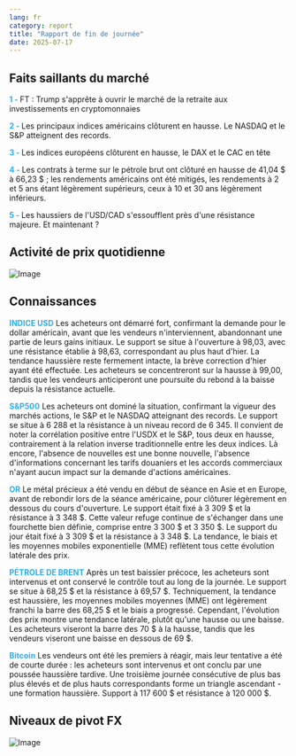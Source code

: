 ```yaml
---
lang: fr
category: report
title: "Rapport de fin de journée"
date: 2025-07-17
---
```



<h2>Faits saillants du marché</h2>
<strong style="color: #2caef7;">1 - </strong> FT : Trump s'apprête à ouvrir le marché de la retraite aux investissements en cryptomonnaies

<strong style="color: #2caef7;">2 - </strong> Les principaux indices américains clôturent en hausse. Le NASDAQ et le S&P atteignent des records.

<strong style="color: #2caef7;">3 - </strong> Les indices européens clôturent en hausse, le DAX et le CAC en tête

<strong style="color: #2caef7;">4 - </strong> Les contrats à terme sur le pétrole brut ont clôturé en hausse de 41,04 $ à 66,23 $ ; les rendements américains ont été mitigés, les rendements à 2 et 5 ans étant légèrement supérieurs, ceux à 10 et 30 ans légèrement inférieurs.

<strong style="color: #2caef7;">5 - </strong> Les haussiers de l'USD/CAD s'essoufflent près d'une résistance majeure. Et maintenant ?



<h2>Activité de prix quotidienne</h2>
<img src="https://markleighedu.github.io/img/Jul-2025/17-Jul-2025/price.jpg" alt="Image"/>

<h2>Connaissances</h2>
<strong style="color: #2caef7;">INDICE USD</strong> Les acheteurs ont démarré fort, confirmant la demande pour le dollar américain, avant que les vendeurs n'interviennent, abandonnant une partie de leurs gains initiaux. Le support se situe à l'ouverture à 98,03, avec une résistance établie à 98,63, correspondant au plus haut d'hier. La tendance haussière reste fermement intacte, la brève correction d'hier ayant été effectuée. Les acheteurs se concentreront sur la hausse à 99,00, tandis que les vendeurs anticiperont une poursuite du rebond à la baisse depuis la résistance actuelle.

<strong style="color: #2caef7;">S&P500</strong> Les acheteurs ont dominé la situation, confirmant la vigueur des marchés actions, le S&P et le NASDAQ atteignant des records. Le support se situe à 6 288 et la résistance à un niveau record de 6 345. Il convient de noter la corrélation positive entre l'USDX et le S&P, tous deux en hausse, contrairement à la relation inverse traditionnelle entre les deux indices. Là encore, l'absence de nouvelles est une bonne nouvelle, l'absence d'informations concernant les tarifs douaniers et les accords commerciaux n'ayant aucun impact sur la demande d'actions américaines.

<strong style="color: #2caef7;">OR</strong> Le métal précieux a été vendu en début de séance en Asie et en Europe, avant de rebondir lors de la séance américaine, pour clôturer légèrement en dessous du cours d'ouverture. Le support était fixé à 3 309 $ et la résistance à 3 348 $. Cette valeur refuge continue de s'échanger dans une fourchette bien définie, comprise entre 3 300 $ et 3 350 $. Le support du jour était fixé à 3 309 $ et la résistance à 3 348 $. La tendance, le biais et les moyennes mobiles exponentielle (MME) reflètent tous cette évolution latérale des prix.

<strong style="color: #2caef7;">PÉTROLE DE BRENT</strong> Après un test baissier précoce, les acheteurs sont intervenus et ont conservé le contrôle tout au long de la journée. Le support se situe à 68,25 $ et la résistance à 69,57 $. Techniquement, la tendance est haussière, les moyennes mobiles moyennes (MME) ont légèrement franchi la barre des 68,25 $ et le biais a progressé. Cependant, l'évolution des prix montre une tendance latérale, plutôt qu'une hausse ou une baisse. Les acheteurs viseront la barre des 70 $ à la hausse, tandis que les vendeurs viseront une baisse en dessous de 69 $.

<strong style="color: #2caef7;">Bitcoin</strong> Les vendeurs ont été les premiers à réagir, mais leur tentative a été de courte durée : les acheteurs sont intervenus et ont conclu par une poussée haussière tardive. Une troisième journée consécutive de plus bas plus élevés et de plus hauts correspondants forme un triangle ascendant - une formation haussière. Support à 117 600 $ et résistance à 120 000 $.



<h2>Niveaux de pivot FX</h2>
<img src="https://markleighedu.github.io/img/Jul-2025/17-Jul-2025/pivot.jpg" alt="Image"/>
